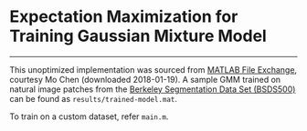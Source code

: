 # Expectation Maximization for Training Gaussian Mixture Model
---

This unoptimized implementation was sourced from [MATLAB File Exchange](https://uk.mathworks.com/matlabcentral/fileexchange/26184-em-algorithm-for-gaussian-mixture-model--em-gmm-), courtesy Mo Chen (downloaded 2018-01-19). A sample GMM trained on natural image patches from the [Berkeley Segmentation Data Set (BSDS500)](https://www2.eecs.berkeley.edu/Research/Projects/CS/vision/grouping/resources.html#bsds500) can be found as `results/trained-model.mat`.

To train on a custom dataset, refer `main.m`.